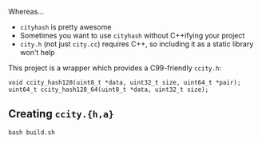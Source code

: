 Whereas...

- `cityhash` is pretty awesome
- Sometimes you want to use `cityhash` without C++ifying your project
- `city.h` (not just `city.cc`) requires C++, so including it as a static library won't help

This project is a wrapper which provides a C99-friendly `ccity.h`:

    void ccity_hash128(uint8_t *data, uint32_t size, uint64_t *pair);
    uint64_t ccity_hash128_64(uint8_t *data, uint32_t size);

## Creating `ccity.{h,a}`

    bash build.sh
